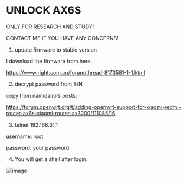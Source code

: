 # UNLOCK AX6S

ONLY FOR RESEARCH AND STUDY! 

CONTACT ME IF YOU HAVE ANY CONCERNS!


1. update firmware to stable version

I download the firmware from here.

https://www.right.com.cn/forum/thread-8173581-1-1.html


2. decrypt password from S/N

copy from namidairo's posts: 

https://forum.openwrt.org/t/adding-openwrt-support-for-xiaomi-redmi-router-ax6s-xiaomi-router-ax3200/111085/16


3. telnet 192.168.31.1

username: root

password: your password

4. You will get a shell after login.

![image](https://user-images.githubusercontent.com/3883941/156363993-b6ea1b61-e1c7-464a-a797-e42e77e0394d.png)


